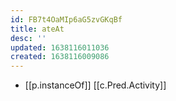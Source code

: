 ```yaml
---
id: FB7t4OaMIp6aG5zvGKqBf
title: ateAt
desc: ''
updated: 1638116011036
created: 1638116009086
---
```




- [[p.instanceOf]] [[c.Pred.Activity]]

